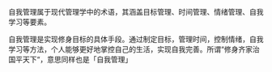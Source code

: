 自我管理属于现代管理学中的术语，其涵盖目标管理、时间管理、情绪管理、自我学习等要素。

自我管理是实现修身目标的具体手段。通过制定目标，管理时间，控制情绪，自我学习等方法，个人能够更好地掌控自己的生活，实现自我完善。所谓“修身齐家治国平天下“，意思同样也是「自我管理」